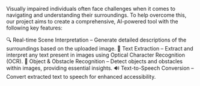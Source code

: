 Visually impaired individuals often face challenges when it comes to navigating and understanding their surroundings. To help overcome this, our project aims to create a comprehensive, AI-powered tool with the following key features:

🔍 Real-time Scene Interpretation – Generate detailed descriptions of the surroundings based on the uploaded image.
📝 Text Extraction – Extract and interpret any text present in images using Optical Character Recognition (OCR).
🚧 Object & Obstacle Recognition – Detect objects and obstacles within images, providing essential insights.
🔊 Text-to-Speech Conversion – Convert extracted text to speech for enhanced accessibility.
